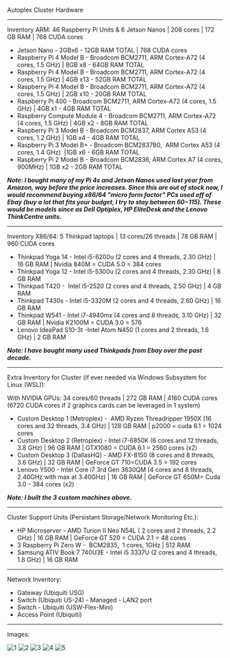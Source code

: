 Autoplex Cluster Hardware

----------------------------------------------------------------------------------------
Inventory ARM: 46 Raspberry Pi Units & 6 Jetson Nanos | 208 cores | 172 GB RAM | 768 CUDA cores

  - Jetson Nano - 2GBx6 - 12GB RAM TOTAL | 768 CUDA cores
  - Raspberry Pi 4 Model B - Broadcom BCM2711, ARM Cortex-A72 (4 cores, 1.5 GHz) | 8GB x8 - 64GB RAM TOTAL
  - Raspberry Pi 4 Model B - Broadcom BCM2711, ARM Cortex-A72 (4 cores, 1.5 GHz) | 4GB x13 - 52GB RAM TOTAL
  - Raspberry Pi 4 Model B - Broadcom BCM2711, ARM Cortex-A72 (4 cores, 1.5 GHz) | 2GB x10 - 20GB RAM TOTAL
  - Raspberry Pi 400 - Broadcom BCM2711, ARM Cortex-A72 (4 cores, 1.5 GHz) | 4GB x1 - 4GB RAM TOTAL
  - Raspberry Compute Module 4 - Broadcom BCM2711, ARM Cortex-A72 (4 cores, 1.5 GHz) | 4GB x2 - 8GB RAM TOTAL
  - Raspberry Pi 3 Model B - Broadcom BCM2837, ARM Cortex A53 (4 cores, 1.2 GHz) | 1GB x4 - 4GB RAM TOTAL
  - Raspberry Pi 3 Model B+ - Broadcom BCM2837B0,  ARM Cortex A53 (4 cores, 1.4 GHz)  |1GB x6 - 6GB RAM TOTAL
  - Raspberry Pi 2 Model B - Broadcom BCM2836, ARM Cortex A7 (4 cores, 900MHz) | 1GB x2 - 2GB RAM TOTAL

***Note: I bought many of my Pi 4s and Jetson Nanos used last year from Amazon, way before the price increases. Since this are out of stock now, I would recommend buying x86/64 "micro form factor" PCs used off of Ebay (buy a lot that fits your budget, I try to stay between $60-$115). These would be models since as Dell Optiplex, HP EliteDesk and the Lenovo ThinkCentre units.***

----------------------------------------------------------------------------------------
Inventory X86/64: 5 Thinkpad laptops | 13 cores/26 threads | 78 GB RAM | 960 CUDA cores

  - Thinkpad Yoga 14 - Intel i5-6200u (2 cores and 4 threads, 2.30 GHz) | 16 GB RAM | Nvidia 840M = CUDA 5.0 = 384 cores
  - Thinkpad Yoga 12 - Intel i5-5300u (2 cores and 4 threads, 2.30 GHz) | 8 GB RAM
  - Thinkpad T420 -  Intel i5-2520 (2 cores and 4 threads, 2.50 GHz) | 4 GB RAM
  - Thinkpad T430s - Intel i5-3320M (2 cores and 4 threads, 2.60 GHz) | 16 GB RAM
  - Thinkpad W541 - Intel i7-4940mx (4 cores and 8 threads, 3.10 GHz) | 32 GB RAM | Nvidia K2100M = CUDA 3.0 = 576
  - Lenovo IdeaPad S10-3t -Intel Atom N450 (1 cores and 2 threads, 1.6 GHz) | 2 GB RAM

***Note: I have bought many used Thinkpads from Ebay over the past decade.***

----------------------------------------------------------------------------------------
Extra Inventory for Cluster (if ever needed via Windows Subsystem for Linux (WSL)):

With NVIDIA GPUs: 34 cores/60 threads | 272 GB RAM | 4160 CUDA cores (6720 CUDA cores if 2 graphics cards can be leveraged in 1 system)
  - Custom Desktop 1 (Metroplex) -  AMD Ryzen Threadripper 1950X (16 cores and 32 threads, 3.4 GHz) | 128 GB RAM | p2000 = cuda 6.1 = 1024 cores
  - Custom Desktop 2 (Retroplex) - Intel i7-6850K (6 cores and 12 threads, 3.8 GHz) | 96 GB RAM | GTX1080 = CUDA 6.1 = 2560 cores (x2)
  - Custom Desktop 3 (DallasHQ) - AMD FX-8150 (8 cores and 8 threads,  3.6 GHz) | 32 GB RAM | GeForce GT 710=CUDA 3.5 = 192 cores
  - Lenovo Y500 - Intel Core i7 3rd Gen 3630QM (4 cores and 8 threads, 2.40GHz with max at 3.40GHz) | 16 GB RAM | GeForce GT 650M= Cuda 3.0 - 384 cores (x2)

***Note: I built the 3 custom machines above.***

----------------------------------------------------------------------------------------
Cluster Support Units (Persistant Storage/Network Monitoring Etc.):
  - HP Microserver - AMD Turion II Neo N54L ( 2 cores and 2 threads, 2.2 GHz) | 16 GB RAM | GeForce GT 520 = CUDA 2.1 = 48 cores
  - 3 Raspberry Pi Zero W -  BCM2835,  1 cores, 1GHz | 512 RAM
  - Samsung ATIV Book 7 740U3E - Intel i5 3337U (2 cores and 4 threads, 1.8 GHz) | 16 GB RAM

----------------------------------------------------------------------------------------
Network Inventory:

  - Gateway (Ubiquiti USG)
  - Switch (Ubiquiti US-24) - Managed - LAN2 port 
  - Switch - Ubiquiti (USW-Flex-Mini) 
  - Access Point (Ubiquiti)

----------------------------------------------------------------------------------------
Images:

![1](https://github.com/antoinesylvia/Think-Pi-Nano-Cluster/blob/main/hardware_info/1a.jpg)
![2](https://github.com/antoinesylvia/Think-Pi-Nano-Cluster/blob/main/hardware_info/2a.jpg)
![3](https://github.com/antoinesylvia/Think-Pi-Nano-Cluster/blob/main/hardware_info/3a.jpg)
![4](https://github.com/antoinesylvia/Think-Pi-Nano-Cluster/blob/main/hardware_info/4a.jpg)
![5](https://github.com/antoinesylvia/Think-Pi-Nano-Cluster/blob/main/hardware_info/5a.jpg)
